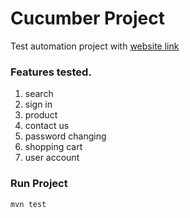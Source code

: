 # Cucumber Project

Test automation project with [website link](http://automationpractice.com/index.php)

### Features tested.
1. search
2. sign in
3. product
4. contact us
5. password changing
6. shopping cart
7. user account

### Run Project
```shell
mvn test
```